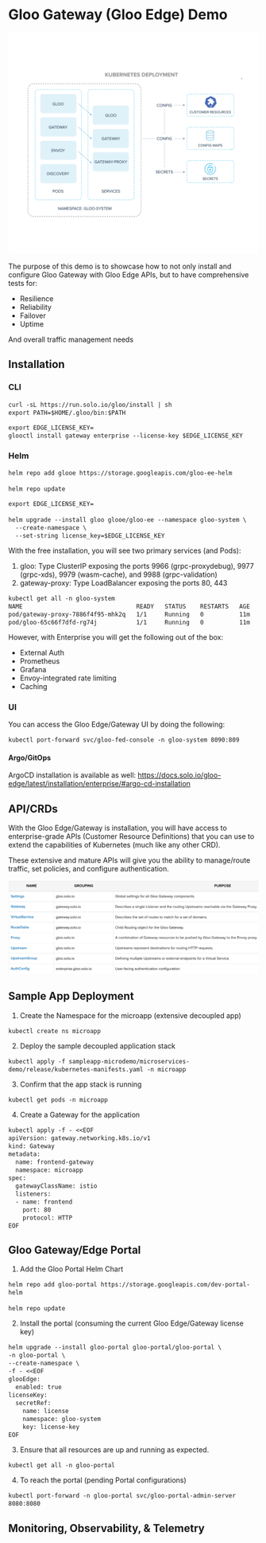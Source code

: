 # Gloo Gateway (Gloo Edge) Demo

![](images/1.png)

The purpose of this demo is to showcase how to not only install and configure Gloo Gateway with Gloo Edge APIs, but to have comprehensive tests for:

- Resilience
- Reliability
- Failover
- Uptime

And overall traffic management needs

## Installation

### CLI
```
curl -sL https://run.solo.io/gloo/install | sh
export PATH=$HOME/.gloo/bin:$PATH
```

```
export EDGE_LICENSE_KEY=
glooctl install gateway enterprise --license-key $EDGE_LICENSE_KEY
```

### Helm
```
helm repo add glooe https://storage.googleapis.com/gloo-ee-helm

helm repo update
```

```
export EDGE_LICENSE_KEY=

helm upgrade --install gloo glooe/gloo-ee --namespace gloo-system \
  --create-namespace \
  --set-string license_key=$EDGE_LICENSE_KEY
```

With the free installation, you will see two primary services (and Pods):

1. gloo: Type ClusterIP exposing the ports 9966 (grpc-proxydebug), 9977 (grpc-xds), 9979 (wasm-cache), and 9988 (grpc-validation)
2. gateway-proxy: Type LoadBalancer exposing the ports 80, 443

```
kubectl get all -n gloo-system
NAME                                READY   STATUS    RESTARTS   AGE
pod/gateway-proxy-7886f4f95-mhk2q   1/1     Running   0          11m
pod/gloo-65c66f7dfd-rg74j           1/1     Running   0          11m
```

However, with Enterprise you will get the following out of the box:
- External Auth
- Prometheus
- Grafana
- Envoy-integrated rate limiting
- Caching

### UI

You can access the Gloo Edge/Gateway UI by doing the following:
```
kubectl port-forward svc/gloo-fed-console -n gloo-system 8090:809
```

#### Argo/GitOps

ArgoCD installation is available as well: https://docs.solo.io/gloo-edge/latest/installation/enterprise/#argo-cd-installation

## API/CRDs

With the Gloo Edge/Gateway is installation, you will have access to enterprise-grade APIs (Customer Resource Definitions) that you can use to extend the capabilities of Kubernetes (much like any other CRD).

These extensive and mature APIs will give you the ability to manage/route traffic, set policies, and configure authentication.

![](images/2.png)

## Sample App Deployment

1. Create the Namespace for the microapp (extensive decoupled app)
```
kubectl create ns microapp
```

2. Deploy the sample decoupled application stack
```
kubectl apply -f sampleapp-microdemo/microservices-demo/release/kubernetes-manifests.yaml -n microapp
```

3. Confirm that the app stack is running
```
kubectl get pods -n microapp
```

4. Create a Gateway for the application

```
kubectl apply -f - <<EOF
apiVersion: gateway.networking.k8s.io/v1
kind: Gateway
metadata:
  name: frontend-gateway
  namespace: microapp
spec:
  gatewayClassName: istio
  listeners:
  - name: frontend
    port: 80
    protocol: HTTP
EOF
```

## Gloo Gateway/Edge Portal

1. Add the Gloo Portal Helm Chart
```
helm repo add gloo-portal https://storage.googleapis.com/dev-portal-helm

helm repo update
```

2. Install the portal (consuming the current Gloo Edge/Gateway license key)
```
helm upgrade --install gloo-portal gloo-portal/gloo-portal \
-n gloo-portal \
--create-namespace \
-f - <<EOF
glooEdge:
  enabled: true
licenseKey:
  secretRef:
    name: license
    namespace: gloo-system
    key: license-key
EOF
```

3. Ensure that all resources are up and running as expected.
```
kubectl get all -n gloo-portal
```

4. To reach the portal (pending Portal configurations)
```
kubectl port-forward -n gloo-portal svc/gloo-portal-admin-server 8080:8080
```

## Monitoring, Observability, & Telemetry